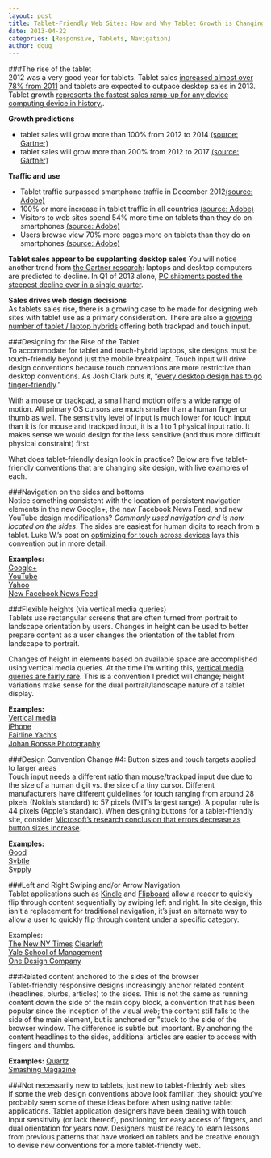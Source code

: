 ```yaml
---
layout: post
title: Tablet-Friendly Web Sites: How and Why Tablet Growth is Changing Design Conventions 
date: 2013-04-22
categories: [Responsive, Tablets, Navigation]
author: doug
---
```


###The rise of the tablet  
2012 was a very good year for tablets. Tablet sales [increased almost over 78% from 2011](http://techcrunch.com/2013/03/27/idc-tablet-growth-2012-2017/) and tablets are expected to outpace desktop sales in 2013. Tablet growth [represents the fastest sales ramp-up for any device computing device in history.](http://www.businessinsider.com/bii-report-how-tablet-sales-are-exploding-this-year-2012-12).  

**Growth predictions**  
- tablet sales will grow more than 100% from 2012 to 2014 [(source: Gartner)](http://www.gartner.com/newsroom/id/2408515)  
- tablet sales will grow more than 200% from 2012 to 2017   [(source: Gartner)](http://www.gartner.com/newsroom/id/2408515)   

**Traffic and use**  
- Tablet traffic surpassed smartphone traffic in December 2012[(source: Adobe)](http://blogs.adobe.com/digitalmarketing/digital-index/tablets-trump-smartphones-in-global-website-traffic/)  
- 100% or more increase in tablet traffic in all countries [(source: Adobe)](http://blogs.adobe.com/digitalmarketing/digital-index/tablets-trump-smartphones-in-global-website-traffic/)  
- Visitors to web sites spend 54% more time on tablets than they do on smartphones [(source: Adobe)](http://blogs.adobe.com/digitalmarketing/digital-index/tablets-trump-smartphones-in-global-website-traffic/)  
- Users browse view 70% more pages more on tablets than they do on smartphones [(source: Adobe)](http://blogs.adobe.com/digitalmarketing/digital-index/tablets-trump-smartphones-in-global-website-traffic/)  

**Tablet sales appear to be supplanting desktop sales** 
You will notice another trend from [the Gartner research](http://www.gartner.com/newsroom/id/2408515): laptops and desktop computers are predicted to decline. In Q1 of 2013 alone, [PC shipments posted the steepest decline ever in a single quarter](http://www.idc.com/getdoc.jsp?containerId=prUS24065413).  

**Sales drives web design decisions**  
As tablets sales rise, there is a growing case to be made for designing web sites with tablet use as a primary consideration. There are also a [growing number of tablet / laptop hybrids](http://www.webmonkey.com/2013/04/what-the-tablet-laptop-hybrid-means-for-web-developers/) offering both trackpad and touch input. 

###Designing for the Rise of the Tablet  
To accommodate for tablet and touch-hybrid laptops, site designs must be touch-friendly beyond just the mobile breakpoint. Touch input will drive design conventions because touch conventions are more restrictive than desktop conventions. As Josh Clark puts it, “[every desktop design has to go finger-friendly](http://globalmoxie.com/blog/desktop-touch-design.shtml).” 

With a mouse or trackpad, a small hand motion offers a wide range of motion. All primary OS cursors are much smaller than a human finger or thumb as well. The sensitivity level of input is much lower for touch input than it is for mouse and trackpad input, it is a 1 to 1 physical input ratio. It makes sense we would design for the less sensitive (and thus more difficult physical constraint) first.  

What does tablet-friendly design look in practice? Below are five tablet-friendly conventions that are changing site design, with live examples of each. 

###Navigation on the sides and bottoms  
Notice something consistent with the location of persistent navigation elements in the new Google+, the new Facebook News Feed, and new YouTube design modifications? *Commonly used navigation and is now located on the sides*. The sides are easiest for human digits to reach from a tablet. Luke W.’s post on [optimizing for touch across devices](http://www.lukew.com/ff/entry.asp?1649) lays this convention out in more detail.

**Examples:**  
[Google+](https://plus.google.com/)  
[YouTube](http://www.youtube.com/)  
[Yahoo](http://www.yahoo.com/)  
[New Facebook News Feed](https://www.facebook.com/about/newsfeed)  

###Flexible heights (via vertical media queries)  
Tablets use rectangular screens that are often turned from portrait to landscape orientation by users. Changes in height can be used to better prepare content as a user changes the orientation of the tablet from landscape to portrait. 

Changes of height in elements based on available space are accomplished using vertical media queries. At the time I’m writing this, [vertical media queries are fairly rare](http://responsive.ly/2013/03/use-cases-for-vertical-media-queries/). This is a convention I predict will change; height variations make sense for the dual portrait/landscape nature of a tablet display.

**Examples:**  
[Vertical media ](http://responsive.ly/2013/03/use-cases-for-vertical-media-queries/)  
[iPhone](http://www.apple.com/iphone/)  
[Fairline Yachts](http://www.fairline.com/en/)  
[Johan Ronsse Photography](http://johanronsse.be/)  

###Design Convention Change #4: Button sizes and touch targets applied to larger areas  
Touch input needs a different ratio than mouse/trackpad input due due to the size of a human digit vs. the size of a tiny cursor. Different manufacturers have different guidelines for touch ranging from around 28 pixels (Nokia’s standard) to 57 pixels (MIT’s largest range). A popular rule is 44 pixels (Apple’s standard). When designing buttons for a tablet-friendly site, consider [Microsoft’s research conclusion that errors decrease as button sizes increase](http://research.microsoft.com/pubs/75812/parhi-mobileHCI06.pdf).

**Examples:**  
[Good](http://www.good.is/)  
[Svbtle](https://svbtle.com/magazine)  
[Svpply](https://svpply.com/)  

###Left and Right Swiping and/or Arrow Navigation  
Tablet applications such as [Kindle](http://www.amazon.com/gp/feature.html?ie=UTF8&docId=1000493771) and [Flipboard](http://flipboard.com/) allow a reader to quickly flip through content sequentially by swiping left and right. In site design, this isn’t a replacement for traditional navigation, it’s just an alternate way to allow a user to quickly flip through content under a specific category.

Examples:  
[The New NY Times](http://www.nytimes.com/marketing/prototype/)  [Clearleft](http://clearleft.com/does/information-architecture)  
[Yale School of Management](http://explore.som.yale.edu/#/yale-experience/yale-university)  
[One Design Company](http://onedesigncompany.com)  

###Related content anchored to the sides of the browser  
Tablet-friendly responsive designs increasingly anchor related content (headlines, blurbs, articles) to the sides. This is not the same as running content down the side of the main copy block, a convention that has been popular since the inception of the visual web; the content still falls to the side of the main element, but is anchored or "stuck to the side of the browser window. The difference is subtle but important. By anchoring the content headlines to the sides, additional articles are easier to access with fingers and thumbs.

**Examples:**
[Quartz](http://qz.com/)  
[Smashing Magazine](http://www.smashingmagazine.com/)  

###Not necessarily new to tablets, just new to tablet-friednly web sites  
If some the web design conventions above look familiar, they should: you’ve probably seen some of these ideas before when using native tablet applications. Tablet application designers have been dealing with touch input sensitivity (or lack thereof), positioning for easy access of fingers, and dual orientation for years now. Designers must be ready to learn lessons from previous patterns that have worked on tablets and be creative enough to devise new conventions for a more tablet-friendly web.